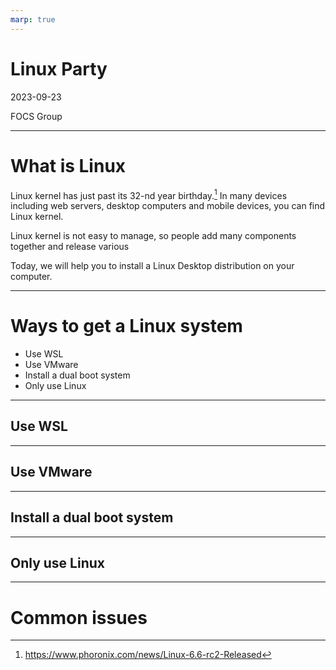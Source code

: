```yaml
---
marp: true
---
```

# **Linux Party**

2023-09-23

FOCS Group

---

# What is Linux

Linux kernel has just past its 32-nd year birthday.[^1] In many devices including web servers, desktop computers and mobile devices, you can find Linux kernel.

Linux kernel is not easy to manage, so people add many components together and release various 

Today, we will help you to install a Linux Desktop distribution on your computer. 

---
# Ways to get a Linux system

- Use WSL
- Use VMware
- Install a dual boot system
- Only use Linux


---
## Use WSL


---
## Use VMware
---
## Install a dual boot system
---
## Only use Linux
---
# Common issues


[^1]: https://www.phoronix.com/news/Linux-6.6-rc2-Released